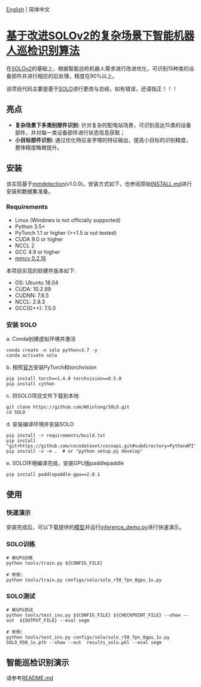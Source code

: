 [English](README.md) | 简体中文

# [基于改进SOLOv2的复杂场景下智能机器人巡检识别算法]()

在[SOLOv2](https://arxiv.org/abs/2003.10152)的基础上，根据智能巡检机器人需求进行改进优化，可识别15种类的设备部件并进行相应的后处理，精度在90%以上。

该项目代码主要是基于[SOLO](https://github.com/WXinlong/SOLO)进行更改与总结，如有错误，还请指正！！！

## 亮点

- **复杂场景下多类别部件识别:** 针对复杂的配电站场景，可识别高达15类的设备部件，并对每一类设备部件进行状态信息获取；
- **小目标部件识别:** 通过优化特征金字塔的特征输出，提高小目标的识别精度，整体精度略微提升。

## 安装

该实现基于[mmdetection](https://github.com/open-mmlab/mmdetection)(v1.0.0)。安装方式如下，也参阅原始[INSTALL.md](docs/INSTALL.md)进行安装和数据集准备。

### Requirements

- Linux (Windows is not officially supported)
- Python 3.5+
- PyTorch 1.1 or higher (>=1.5 is not tested)
- CUDA 9.0 or higher
- NCCL 2
- GCC 4.9 or higher
- [mmcv 0.2.16](https://github.com/open-mmlab/mmcv/tree/v0.2.16)

本项目实现的软硬件版本如下:

- OS: Ubuntu 18.04
- CUDA: 10.2.89
- CUDNN: 7.6.5
- NCCL: 2.8.3
- GCC(G++): 7.5.0

### 安装 SOLO

a. Conda创建虚拟环境并激活

```shell
conda create -n solo python=3.7 -y
conda activate solo
```

b. 按照[官方](https://pytorch.org/)安装PyTorch和torchvision

```shell
pip install torch==1.4.0 torchvision==0.5.0
pip install cython
```

c. 将SOLO项目文件下载到本地

```shell
git clone https://github.com/WXinlong/SOLO.git
cd SOLO
```

d. 安装编译环境并安装SOLO

```shell
pip install -r requirements/build.txt
pip install "git+https://github.com/cocodataset/cocoapi.git#subdirectory=PythonAPI"
pip install -v -e .  # or "python setup.py develop"
```

e. SOLO环境编译完成，安装GPU版paddlepaddle

```shell
pip install paddlepaddle-gpu==2.0.1
```

## 使用

### 快速演示

安装完成后，可以下载提供的[模型](https://cloudstor.aarnet.edu.au/plus/s/dXz11J672ax0Z1Q/download)并运行[inference_demo.py](demo/inference_demo.py)进行快速演示。

### SOLO训练

```shell
# 单GPU训练
python tools/train.py ${CONFIG_FILE}

# 举例:
python tools/train.py configs/solo/solo_r50_fpn_8gpu_1x.py
```

### SOLO测试

```shell
# 单GPU测试
python tools/test_ins.py ${CONFIG_FILE} ${CHECKPOINT_FILE} --show --out  ${OUTPUT_FILE} --eval segm

# 举例: 
python tools/test_ins.py configs/solo/solo_r50_fpn_8gpu_1x.py  SOLO_R50_1x.pth --show --out  results_solo.pkl --eval segm
```

## 智能巡检识别演示

请参考[README.md](robot_detection/README.md)
